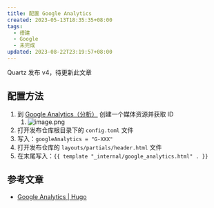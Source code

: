 ```yaml
---
title: 配置 Google Analytics
created: 2023-05-13T18:35:35+08:00
tags:
  - 搭建
  - Google
  - 未完成
updated: 2023-08-22T23:19:57+08:00
---
```


Quartz 发布 v4，待更新此文章

## 配置方法

1. 到 [Google Analytics（分析）](https://marketingplatform.google.com/about/analytics/) 创建一个媒体资源并获取 ID
   1. ![image.png](https://cdn.jsdelivr.net/gh/11ze/static/images/google-analytics-1.png)
2. 打开发布仓库根目录下的 `config.toml` 文件
3. 写入：`googleAnalytics = "G-XXX"`
4. 打开发布仓库的 `layouts/partials/header.html` 文件
5. 在末尾写入：`{{ template "_internal/google_analytics.html" . }}`

## 参考文章

- [Google Analytics | Hugo](https://gohugo.io/templates/internal/#google-analytics)
